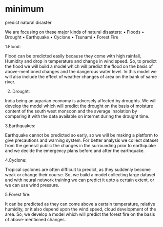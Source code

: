 # minimum
predict natural disaster

We are focusing on these major kinds of natural disasters:
•	Floods
•	Drought
•	Earthquake
•	Cyclone
•	Tsunami
•	Forest Fire

1.Flood:

Flood can be predicted easily because they come with high rainfall, Humidity and drop in temperature and change in wind speed. So, to predict the flood we will build a model which will predict the flood on the basis of above-mentioned changes and the dangerous water level. In this model we will also include the effect of weather changes of area on the bank of same river.

2. Drought:

India being an agrarian economy is adversely affected by droughts. We will develop the model which will predict the drought on the basis of moisture content of the south west monsoon and the average insolation by comparing it with the data available on internet during the drought time.

3.Earthquakes:

Earthquake cannot be predicted so early, so we will be making a platform to give precautions and warning system. For better analysis we collect dataset from the general public the changes in the surrounding prior to earthquake and we decide the emergency plans before and after the earthquake.

4.Cyclone:

Tropical cyclones are often difficult to predict, as they suddenly become weak or change their course. So, we build a model collecting large dataset and with neural network training we can predict it upto a certain extent, or we can use wind pressure.

5.Forest fire:

It can be predicted as they can come above a certain temperature, relative humidity, or it also depend upon the wind speed, cloud development of the area. So, we develop a model which will predict the forest fire on the basis of above-mentioned changes. 
